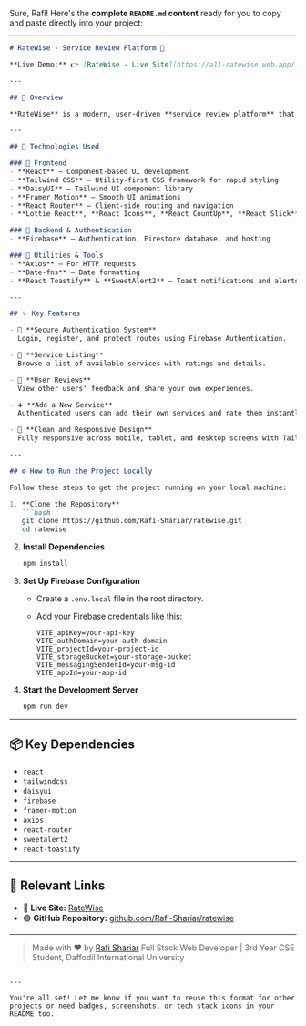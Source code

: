Sure, Rafi! Here's the **complete `README.md` content** ready for you to copy and paste directly into your project:

---

````markdown
# RateWise - Service Review Platform 🚀

**Live Demo:** 👉 [RateWise - Live Site](https://a11-ratewise.web.app/)

---

## 📝 Overview

**RateWise** is a modern, user-driven **service review platform** that allows people to discover services, read real user reviews, and contribute their own experiences. With a focus on **user-generated content**, **community engagement**, and **clean UI/UX**, RateWise delivers both functionality and aesthetic appeal.

---

## 🔧 Technologies Used

### 🚀 Frontend
- **React** – Component-based UI development
- **Tailwind CSS** – Utility-first CSS framework for rapid styling
- **DaisyUI** – Tailwind UI component library
- **Framer Motion** – Smooth UI animations
- **React Router** – Client-side routing and navigation
- **Lottie React**, **React Icons**, **React CountUp**, **React Slick**, **Fast Marquee** – Interactive UI elements

### 🔐 Backend & Authentication
- **Firebase** – Authentication, Firestore database, and hosting

### 🧰 Utilities & Tools
- **Axios** – For HTTP requests
- **Date-fns** – Date formatting
- **React Toastify** & **SweetAlert2** – Toast notifications and alerts

---

## ✨ Key Features

- 🔐 **Secure Authentication System**  
  Login, register, and protect routes using Firebase Authentication.

- 📜 **Service Listing**  
  Browse a list of available services with ratings and details.

- 💬 **User Reviews**  
  View other users' feedback and share your own experiences.

- ➕ **Add a New Service**  
  Authenticated users can add their own services and rate them instantly.

- 🎯 **Clean and Responsive Design**  
  Fully responsive across mobile, tablet, and desktop screens with Tailwind + DaisyUI.

---

## ⚙️ How to Run the Project Locally

Follow these steps to get the project running on your local machine:

1. **Clone the Repository**
   ```bash
   git clone https://github.com/Rafi-Shariar/ratewise.git
   cd ratewise
````

2. **Install Dependencies**

   ```bash
   npm install
   ```

3. **Set Up Firebase Configuration**

   * Create a `.env.local` file in the root directory.
   * Add your Firebase credentials like this:

     ```env
     VITE_apiKey=your-api-key
     VITE_authDomain=your-auth-domain
     VITE_projectId=your-project-id
     VITE_storageBucket=your-storage-bucket
     VITE_messagingSenderId=your-msg-id
     VITE_appId=your-app-id
     ```

4. **Start the Development Server**

   ```bash
   npm run dev
   ```

---

## 📦 Key Dependencies

* `react`
* `tailwindcss`
* `daisyui`
* `firebase`
* `framer-motion`
* `axios`
* `react-router`
* `sweetalert2`
* `react-toastify`

---

## 🔗 Relevant Links

* 🔴 **Live Site:** [RateWise](https://a11-ratewise.web.app/)
* 🟣 **GitHub Repository:** [github.com/Rafi-Shariar/ratewise](https://github.com/Rafi-Shariar/ratewise)

---

> Made with ❤️ by [Rafi Shariar](https://github.com/Rafi-Shariar)
> Full Stack Web Developer | 3rd Year CSE Student, Daffodil International University

```

---

You're all set! Let me know if you want to reuse this format for other projects or need badges, screenshots, or tech stack icons in your README too.
```
